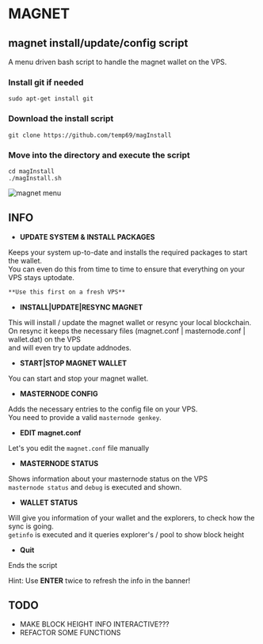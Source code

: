 # MAGNET

## magnet install/update/config script

A menu driven bash script to handle the magnet wallet on the VPS.

### Install git if needed
`sudo apt-get install git`

### Download the install script
`git clone https://github.com/temp69/magInstall`

### Move into the directory and execute the script
`cd magInstall`\
`./magInstall.sh`

![magnet menu](https://user-images.githubusercontent.com/36497576/44571713-d884c600-a781-11e8-8fc4-428232e8d206.png)

## INFO

- **UPDATE SYSTEM & INSTALL PACKAGES**

Keeps your system up-to-date and installs the required packages to start the wallet.\
You can even do this from time to time to ensure that everything on your VPS stays uptodate.
```diff
**Use this first on a fresh VPS**
```

- **INSTALL|UPDATE|RESYNC MAGNET**

This will install / update the magnet wallet or resync your local blockchain.\
On resync it keeps the necessary files (magnet.conf | masternode.conf | wallet.dat) on the VPS\
and will even try to update addnodes.

- **START|STOP MAGNET WALLET**

You can start and stop your magnet wallet.

- **MASTERNODE CONFIG**

Adds the necessary entries to the config file on your VPS.\
You need to provide a valid `masternode genkey`.

- **EDIT magnet.conf**

Let's you edit the `magnet.conf` file manually

- **MASTERNODE STATUS**

Shows information about your masternode status on the VPS\
`masternode status` and `debug` is executed and shown.

- **WALLET STATUS**

Will give you information of your wallet and the explorers, to check how the sync is going.\
`getinfo` is executed and it queries explorer's / pool to show block height

- **Quit**

Ends the script

Hint: Use **ENTER** twice to refresh the info in the banner!

## TODO

- MAKE BLOCK HEIGHT INFO INTERACTIVE???
- REFACTOR SOME FUNCTIONS
